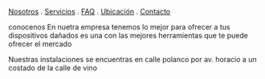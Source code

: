 [Nosotros](./nosotros.md) . [Servicios](./servicios.md) . [FAQ](FAQ.md) . [Ubicación](ubicacion.md) . [Contacto](./contacto.md)

conocenos 
En nuetra empresa tenemos lo mejor para ofrecer a tus dispositivos dañados es una con las mejores herramientas que te puede ofrecer el mercado 

Nuestras instalaciones se encuentras en calle polanco por av. horacio a un costado de la calle de vino

